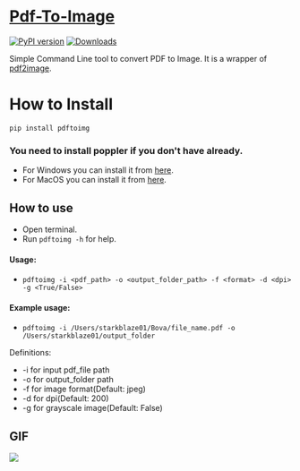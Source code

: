 # [Pdf-To-Image](https://github.com/starkblaze01/Pdf-To-Image)
[![PyPI version](https://badge.fury.io/py/pdftoimg.svg)](https://badge.fury.io/py/pdftoimg) [![Downloads](https://pepy.tech/badge/pdftoimg)](https://pepy.tech/project/pdftoimg)


Simple Command Line tool to convert PDF to Image. It is a wrapper of [pdf2image](https://pypi.org/project/pdf2image/).

# How to Install
`pip install pdftoimg`

### You need to install poppler if you don't have already.
- For Windows you can install it from [here](https://anaconda.org/conda-forge/poppler/files).
- For MacOS you can install it from [here](http://macappstore.org/poppler/).

## How to use
- Open terminal.
- Run `pdftoimg -h` for help.

#### Usage:
- `pdftoimg -i <pdf_path> -o <output_folder_path> -f <format> -d <dpi> -g <True/False>`

#### Example usage:
- `pdftoimg -i /Users/starkblaze01/Bova/file_name.pdf -o /Users/starkblaze01/output_folder`

Definitions:
- -i for input pdf_file path
- -o for output_folder path
- -f for image format(Default: jpeg)
- -d for dpi(Default: 200)
- -g for grayscale image(Default: False)

## GIF
![](pdftoimg.gif)
